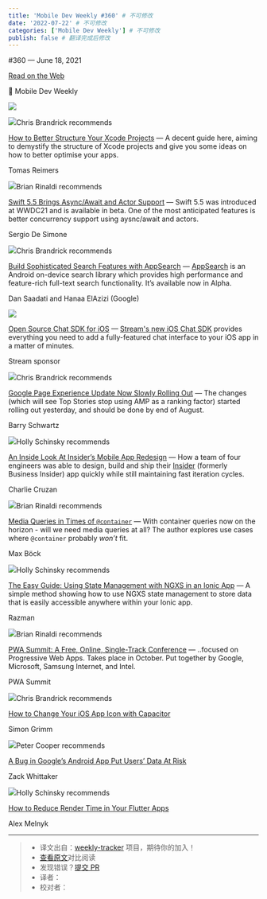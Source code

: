 ```yaml
---
title: 'Mobile Dev Weekly #360' # 不可修改
date: '2022-07-22' # 不可修改
categories: ['Mobile Dev Weekly'] # 不可修改
publish: false # 翻译完成后修改
---
```


<!--以上是预览信息，图片一张或限制百字左右，前者优先，全文请使用二级及以下标题-->
<!-- more -->

#​360 — June 18, 2021

[Read on the Web](https://mobiledevweekly.com/link/109896/web)

📱 Mobile Dev Weekly

[![](https://res.cloudinary.com/cpress/image/upload/w_1280,e_sharpen:60/v1624013798/ce1dj4c2o04i8ufxienm.png)](https://mobiledevweekly.com/link/109897/web)

![](https://cooperpress.s3.amazonaws.com/chrisbrandrick.png)Chris Brandrick recommends

[How to Better Structure Your Xcode Projects](https://mobiledevweekly.com/link/109897/web) — A decent guide here, aiming to demystify the structure of Xcode projects and give you some ideas on how to better optimise your apps.

Tomas Reimers

![](https://cooperpress.s3.amazonaws.com/remotesynth.png)Brian Rinaldi recommends

[Swift 5.5 Brings Async/Await and Actor Support](https://mobiledevweekly.com/link/109898/web) — Swift 5.5 was introduced at WWDC21 and is available in beta. One of the most anticipated features is better concurrency support using aysnc/await and actors.

Sergio De Simone

![](https://cooperpress.s3.amazonaws.com/chrisbrandrick.png)Chris Brandrick recommends

[Build Sophisticated Search Features with AppSearch](https://mobiledevweekly.com/link/109899/web) — [AppSearch](https://mobiledevweekly.com/link/109900/web) is an Android on-device search library which provides high performance and feature-rich full-text search functionality. It’s available now in Alpha.

Dan Saadati and Hanaa ElAzizi (Google)

[![](https://copm.s3.amazonaws.com/c2dc13e0.png)](https://mobiledevweekly.com/link/109901/web)

[Open Source Chat SDK for iOS](https://mobiledevweekly.com/link/109901/web) — [Stream's new iOS Chat SDK](https://mobiledevweekly.com/link/109901/web) provides everything you need to add a fully-featured chat interface to your iOS app in a matter of minutes.

Stream sponsor

![](https://cooperpress.s3.amazonaws.com/chrisbrandrick.png)Chris Brandrick recommends

[Google Page Experience Update Now Slowly Rolling Out](https://mobiledevweekly.com/link/109903/web) — The changes (which will see Top Stories stop using AMP as a ranking factor) started rolling out yesterday, and should be done by end of August.

Barry Schwartz

![](https://cooperpress.s3.amazonaws.com/devgirlfl.png)Holly Schinsky recommends

[An Inside Look At Insider’s Mobile App Redesign](https://mobiledevweekly.com/link/109904/web) — How a team of four engineers was able to design, build and ship their [Insider](https://mobiledevweekly.com/link/109905/web) (formerly Business Insider) app quickly while still maintaining fast iteration cycles.

Charlie Cruzan

![](https://cooperpress.s3.amazonaws.com/remotesynth.png)Brian Rinaldi recommends

[Media Queries in Times of `@container`](https://mobiledevweekly.com/link/109906/web) — With container queries now on the horizon - will we need media queries at all? The author explores use cases where `@container` probably _won’t_ fit.

Max Böck

![](https://cooperpress.s3.amazonaws.com/devgirlfl.png)Holly Schinsky recommends

[The Easy Guide: Using State Management with NGXS in an Ionic App](https://mobiledevweekly.com/link/109907/web) — A simple method showing how to use NGXS state management to store data that is easily accessible anywhere within your Ionic app.

Razman

![](https://cooperpress.s3.amazonaws.com/remotesynth.png)Brian Rinaldi recommends

[PWA Summit: A Free, Online, Single-Track Conference](https://mobiledevweekly.com/link/109908/web) — ..focused on Progressive Web Apps. Takes place in October. Put together by Google, Microsoft, Samsung Internet, and Intel.

PWA Summit

![](https://cooperpress.s3.amazonaws.com/chrisbrandrick.png)Chris Brandrick recommends

[How to Change Your iOS App Icon with Capacitor](https://mobiledevweekly.com/link/109909/web)

Simon Grimm

![](https://cooperpress.s3.amazonaws.com/peterc.png)Peter Cooper recommends

[A Bug in Google’s Android App Put Users’ Data At Risk](https://mobiledevweekly.com/link/109910/web)

Zack Whittaker

![](https://cooperpress.s3.amazonaws.com/devgirlfl.png)Holly Schinsky recommends

[How to Reduce Render Time in Your Flutter Apps](https://mobiledevweekly.com/link/109911/web)

Alex Melnyk

---
> * 译文出自：[weekly-tracker](https://github.com/FEDarling/weekly-tracker) 项目，期待你的加入！
> * [查看原文](https://mobiledevweekly.com/issues/360)对比阅读
> * 发现错误？[提交 PR](https://github.com/FEDarling/weekly-tracker/blob/main/weeklys/mobile_dev_weekly/360)
> * 译者：
> * 校对者：
